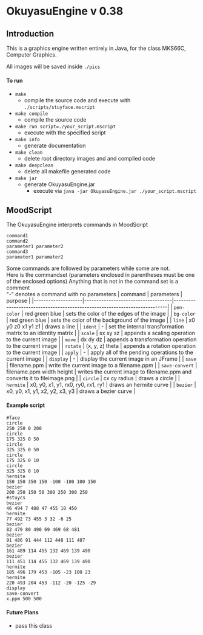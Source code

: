 # OkuyasuEngine v 0.38

## Introduction
This is a graphics engine written entirely in Java, for the class MKS66C, Computer Graphics.  

All images will be saved inside ```./pics```


#### To run
- ```make``` 
  - compile the source code and execute with ```./scripts/stuyface.mscript```
- ```make compile```
  - compile the source code
- ```make run script=./your_script.mscript```
  - execute with the specified script
- ```make info```
  - generate documentation
- ```make clean```
  - delete root directory images and and compiled code
- ```make deepclean```
  - delete all makefile generated code
- ```make jar```
  - generate OkuyasuEngine.jar
    - execute via ```java -jar OkuyasuEngine.jar ./your_script.mscript```

## MoodScript
The OkuyasuEngine interprets commands in MoodScript  
```
command1  
command2  
parameter1 parameter2  
command3  
paramater1 paramater2
``` 
Some commands are followed by parameters while some are not.  
Here is the commandset (parameters enclosed in parentheses must be one of the enclosed options)
Anything that is not in the command set is a comment  
"-" denotes a command with no parameters
| command            | parameters                         | purpose                                                                   |
|--------------------|------------------------------------|---------------------------------------------------------------------------|
| ```pen-color```    | red green blue                     | sets the color of the edges of the image                                  |
| ```bg-color```     | red green blue                     | sets the color of the background of the image                             |
| ```line```         | x0 y0 z0 x1 y1 z1                  | draws a line                                                              |
| ```ident```        |                 -                  | set the internal transformation matrix to an identity matrix              |
| ```scale```        | sx sy sz                           | appends a scaling operation to the current image                          |
| ```move```         | dx dy dz                           | appends a transformation operation to the current image                   |
| ```rotate```       | (x, y, z) theta                    | appends a rotation operation to the current image                         |
| ```apply```        |                 -                  | apply all of the pending operations to the current image                  |
| ```display```      |                 -                  | display the current image in an JFrame                                    |
| ```save```         | filename.ppm                       | write the current image to a filename.ppm                                 |
| ```save-convert``` | filename.ppm width height          | writes the current image to filename.ppm and converts it to fileimage.png |
| ```circle```       | cx cy radius                       | draws a circle                                                            |
| ```hermite```      | x0, y0, x1, y1, rx0, ry0, rx1, ry1 | draws an hermite curve                                                    |
| ```bezier```       | x0, y0, x1, y1, x2, y2, x3, y3     | draws a bezier curve                                                      |

#### Example script
```
#face
circle
250 250 0 200
circle
175 325 0 50
circle
325 325 0 50
circle
175 325 0 10
circle
325 325 0 10
hermite
150 150 350 150 -100 -100 100 150
bezier
200 250 150 50 300 250 300 250
#stuycs
bezier
46 494 7 488 47 455 10 450
hermite
77 492 73 455 3 32 -6 25
bezier
82 479 80 490 69 469 68 481
bezier
91 486 91 444 112 448 111 487
bezier
161 489 114 455 132 469 139 490
bezier
111 451 114 455 132 469 139 490
hermite
185 496 179 453 -105 -23 100 23
hermite
220 493 204 453 -112 -20 -125 -29
display
save-convert
x.ppm 500 500
```

#### Future Plans
- pass this class